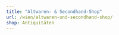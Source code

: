 ```yaml
---
title: "Altwaren- & Secondhand-Shop"
url: /wien/altwaren-und-secondhand-shop/
shop: Antiquitäten
---
```

